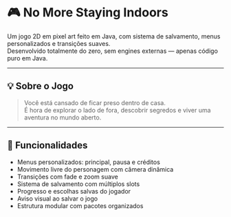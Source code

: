# 🎮 No More Staying Indoors

Um jogo 2D em pixel art feito em Java, com sistema de salvamento, menus personalizados e transições suaves.  
Desenvolvido totalmente do zero, sem engines externas — apenas código puro em Java.

---

## 💡 Sobre o Jogo

> Você está cansado de ficar preso dentro de casa.  
> É hora de explorar o lado de fora, descobrir segredos e viver uma aventura no mundo aberto.

---

## 🚀 Funcionalidades

- Menus personalizados: principal, pausa e créditos
- Movimento livre do personagem com câmera dinâmica
- Transições com fade e zoom suave
- Sistema de salvamento com múltiplos slots
- Progresso e escolhas salvas do jogador
- Aviso visual ao salvar o jogo
- Estrutura modular com pacotes organizados
